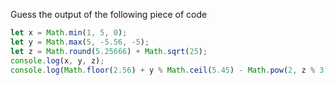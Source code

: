 

Guess the output of the following piece of code

```js
let x = Math.min(1, 5, 0);
let y = Math.max(5, -5.56, -5);
let z = Math.round(5.25666) + Math.sqrt(25);
console.log(x, y, z);
console.log(Math.floor(2.56) + y % Math.ceil(5.45) - Math.pow(2, z % 3));
```
